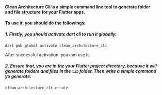 #### Clean Architecture Cli is a simple command line tool to generate folder and file structure for your Flutter apps.

#### To use it, you should do the followings:

##### 1. Firstly, you should activate dart cli to run it globally:

    dart pub global activate clean_architecture_cli

After successful activation, you can use it.

##### 2. Ensure that, you are in the your Flutter project directory, because it will generate folders and files in the `lib` folder. Then write a simple command yo generate:

    clean_architecture_cli create

